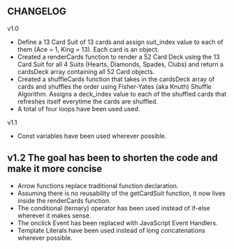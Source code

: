 CHANGELOG
---------
v1.0

- Define a 13 Card Suit of 13 cards and assign suit_index value to each of them (Ace = 1, King = 13). Each card is an object.
- Created a renderCards function to render a 52 Card Deck using the 13 Card Suit for all 4 Suits (Hearts, Diamonds, Spades, Clubs) and return a cardsDeck array containing all 52 Card objects.
- Created a shuffleCards function that takes in the cardsDeck array of cards and shuffles the order using Fisher-Yates (aka Knuth) Shuffle Algorithm. Assigns a deck_index value to each of the shuffled cards that refreshes itself everytime the cards are shuffled.
- A total of four loops have been used used.

v1.1
- Const variables have been used wherever possible.

v1.2
The goal has been to shorten the code and make it more concise
---------------------------------------------------------------
- Arrow functions replace traditional function declaration.
- Assuming there is no reusability of the getCardSuit function, it now lives inside the renderCards function.
- The conditional (ternary) operator has been used instead of if-else wherever it makes sense.
- The onclick Event has been replaced with JavaScript Event Handlers.
- Template Literals have been used instead of long concatenations wherever possible.
